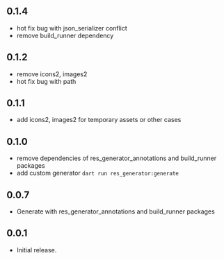 ## 0.1.4

* hot fix bug with json_serializer conflict
* remove build_runner dependency

## 0.1.2

* remove icons2, images2
* hot fix bug with path

## 0.1.1

* add icons2, images2 for temporary assets or other cases

## 0.1.0

* remove dependencies of res_generator_annotations and build_runner packages
* add custom generator `dart run res_generator:generate`

## 0.0.7

* Generate with res_generator_annotations and build_runner packages

## 0.0.1

* Initial release.
